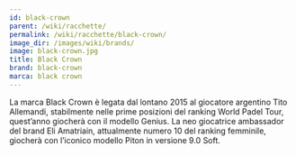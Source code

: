 ```yaml
---
id: black-crown
parent: /wiki/racchette/
permalink: /wiki/racchette/black-crown/
image_dir: /images/wiki/brands/
image: black-crown.jpg
title: Black Crown
brand: black-crown
marca: black crown
---
```

La marca Black Crown è legata dal lontano 2015 al giocatore argentino Tito Allemandi, stabilmente nelle prime posizioni del ranking World Padel Tour, quest’anno giocherà con il modello Genius. La neo giocatrice ambassador del brand Eli Amatriain, attualmente numero 10 del ranking femminile, giocherà con l’iconico modello Piton in versione 9.0 Soft. 